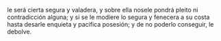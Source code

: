 le será cierta segura y valadera, y sobre ella nosele pondrá pleito ni contradicción alguna; y si se le modiere lo segura y fenecera a su costa hasta desarle enquieta y pacifica posesión; y de no poderlo conseguir, le debolve.